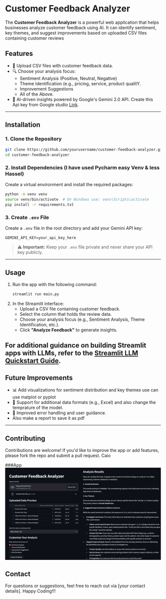 # Customer Feedback Analyzer

The **Customer Feedback Analyzer** is a powerful web application that helps businesses analyze customer feedback using AI. It can identify sentiment, key themes, and suggest improvements based on uploaded CSV files containing customer reviews

## Features
- 📂 Upload CSV files with customer feedback data.
- 🔍 Choose your analysis focus:
  - Sentiment Analysis (Positive, Neutral, Negative)
  - Theme Identification (e.g., pricing, service, product qualitY.
  - Improvement Suggestions
  - All of the Above.
- 🧠 AI-driven insights powered by Google's Gemini 2.0 API. 
  Create this Api key from Google studio [Link](https://www.google.com/url?sa=t&rct=j&q=&esrc=s&source=web&cd=&cad=rja&uact=8&ved=2ahUKEwj39qiyioeMAxVohf0HHe5bJRsQmuEJegQIHRAB&url=https%3A%2F%2Faistudio.google.com%2Fapp%2Fapikey&usg=AOvVaw1WWenMsZaHnCnN4FhYRAe9&opi=89978449).

---

## Installation

### 1. Clone the Repository
```bash
git clone https://github.com/yourusername/customer-feedback-analyzer.git
cd customer-feedback-analyzer
```

### 2. Install Dependencies (I have used Pycharm easy Venv & less Hassel)
Create a virtual environment and install the required packages:
```bash
python -m venv venv
source venv/bin/activate  # On Windows use: venv\Scripts\activate
pip install -r requirements.txt
```

### 3. Create `.env` File
Create a `.env` file in the root directory and add your Gemini API key:
```
GEMINI_API_KEY=your_api_key_here
```

> **⚠️ Important:** Keep your `.env` file private and never share your API key publicly.

---

## Usage

1. Run the app with the following command:
   ```bash
   streamlit run main.py
   ```
2. In the Streamlit interface:
   - Upload a CSV file containing customer feedback.
   - Select the column that holds the review data.
   - Choose your analysis focus (e.g., Sentiment Analysis, Theme Identification, etc.).
   - Click **"Analyze Feedback"** to generate insights.

For additional guidance on building Streamlit apps with LLMs, refer to the [Streamlit LLM Quickstart Guide](https://docs.streamlit.io/develop/tutorials/chat-and-llm-apps/llm-quickstart).
---

## Future Improvements
- 📊 Add visualizations for sentiment distribution and key themes use can use matplot or pyplot 
- 📝 Support for additional data formats (e.g., Excel) and also change the temprature of the model.
- 🔄 Improved error handling and user guidance.
- Also make a report to save it as pdf 

---

## Contributing
Contributions are welcome! If you'd like to improve the app or add features, please fork the repo and submit a pull request. Caio

###App
![Project Screenshot](
/Screenshot_app.jpg)


## Contact
For questions or suggestions, feel free to reach out via [your contact details].
Happy Coding!!!
